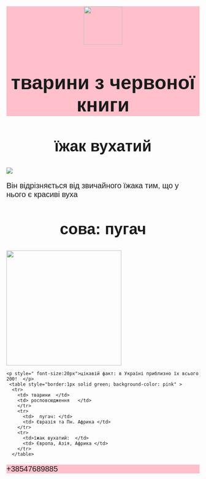 <html>
    <title> тварини  </title>
<body style="font-family:sans-serif">
  <header style="background-color: pink"> <img src="https://png.pngtree.com/element_our/png_detail/20180926/pets-vector-logo-template-this-cat-and-dog-logo-could-be-png_113817.jpg" height=" 100px">
   <h1 style=" text-align:center; font-size:50px">тварини з червоної книги </h1>
  </header>
  <main >
       <h2 style=" text-align:center; font-size:40px"> їжак вухатий </h2>
    <img src=" https://i.ytimg.com/vi/YiQaNMMNvWI/hqdefault.jpg">
    <p style="; font-size:20px" > 
Він відрізняється від звичайного їжака тим, що у нього є красиві вуха </p>
    <h2 style=" text-align:center; font-size:40px"> сова: пугач   </h2> 
    <img src="https://svitppt.com.ua/images/43/42024/770/img24.jpg" height=" 300px" >
   
    <p style=" font-size:20px">цікавій факт: в Україні приблизно їх всього 200!  </p>
     <table style="border:1px solid green; background-color: pink" >
      <tr>
        <td> тварини  </td>
        <td> росповсюдження   </td>
        </tr>
        <tr>
          <td>  пугач: </td>
          <td> Євразія та Пн. Африка </td>
        </tr>
        <tr>
          <td>їжак вухатий:  </td>
          <td> Європа, Азія, Африка </td>
        </tr>
      </table> 
  </main> 
  <footer style="background-color: pink">
    <p style=" font-size:20px"> +38547689885 </p>
  </footer>
</body>
   </html>
